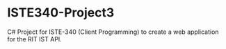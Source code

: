 # ISTE340-Project3
C# Project for ISTE-340 (Client Programming) to create a web application for the RIT IST API.
